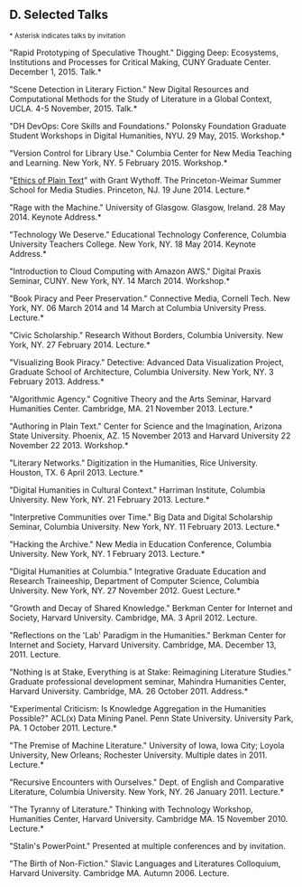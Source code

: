 ## D. Selected Talks

<sup>\* Asterisk indicates talks by invitation</sup>

"Rapid Prototyping of Speculative Thought." Digging Deep: Ecosystems, Institutions
and Processes for Critical Making, CUNY Graduate Center. December 1, 2015.
Talk.\*

"Scene Detection in Literary Fiction." New Digital Resources and Computational
Methods for the Study of Literature in a Global Context, UCLA. 4-5 November,
2015. Talk.\*  

"DH DevOps: Core Skills and Foundations." Polonsky Foundation Graduate Student
Workshops in Digital Humanities, NYU. 29 May, 2015. Workshop.\*  

"Version Control for Library Use." Columbia Center for New Media Teaching and
Learning. New York, NY. 5 February 2015. Workshop.\*  

"[Ethics of Plain
Text](http://dhcolumbia.github.io/pandoc-workflow/talks/plain-text/slides/presi.slides.html)"
with Grant Wythoff. The Princeton-Weimar Summer School for Media Studies.
Princeton, NJ. 19 June 2014. Lecture.\*  

"Rage with the Machine." University of Glasgow. Glasgow, Ireland. 28 May 2014.
Keynote Address.\*  

"Technology We Deserve." Educational Technology Conference, Columbia University
Teachers College. New York, NY. 18 May 2014. Keynote Address.\*  

"Introduction to Cloud Computing with Amazon AWS." Digital Praxis Seminar,
CUNY. New York, NY. 14 March 2014. Workshop.\*  

"Book Piracy and Peer Preservation." Connective Media, Cornell Tech. New York,
NY. 06 March 2014 and 14 March at Columbia University Press. Lecture.\*   

"Civic Scholarship." Research Without Borders, Columbia University. New York,
NY. 27 February 2014. Lecture.\*  

"Visualizing Book Piracy." Detective: Advanced Data Visualization Project,
Graduate School of Architecture, Columbia University. New York, NY. 3 February
2013. Address.\*  

"Algorithmic Agency." Cognitive Theory and the Arts Seminar, Harvard
Humanities Center. Cambridge, MA. 21 November 2013. Lecture.\*  

"Authoring in Plain Text." Center for Science and the Imagination, Arizona
State University. Phoenix, AZ. 15 November 2013 and Harvard University 22
November 22 2013. Workshop.\*  

"Literary Networks." Digitization in the Humanities, Rice University. Houston,
TX. 6 April 2013. Lecture.\*  

"Digital Humanities in Cultural Context." Harriman Institute, Columbia
University. New York, NY. 21 February 2013. Lecture.\*  

"Interpretive Communities over Time." Big Data and Digital Scholarship
Seminar, Columbia University. New York, NY. 11 February 2013. Lecture.\*  

"Hacking the Archive." New Media in Education Conference, Columbia University.
New York, NY. 1 February 2013. Lecture.\*  

"Digital Humanities at Columbia." Integrative Graduate Education and Research
Traineeship, Department of Computer Science, Columbia University. New York,
NY. 27 November 2012. Guest Lecture.\*  

"Growth and Decay of Shared Knowledge." Berkman Center for Internet and
Society, Harvard University. Cambridge, MA. 3 April 2012. Lecture.  

"Reflections on the 'Lab' Paradigm in the Humanities." Berkman Center for
Internet and Society, Harvard University. Cambridge, MA. December 13, 2011.
Lecture.  

"Nothing is at Stake, Everything is at Stake: Reimagining Literature Studies."
Graduate professional development seminar, Mahindra Humanities Center, Harvard
University. Cambridge, MA. 26 October 2011. Address.\*  

"Experimental Criticism: Is Knowledge Aggregation in the Humanities Possible?"
ACL(x) Data Mining Panel. Penn State University. University Park, PA. 1
October 2011. Lecture.\*  

"The Premise of Machine Literature." University of Iowa, Iowa City; Loyola
University, New Orleans; Rochester University. Multiple dates in 2011.
Lecture.\*  

"Recursive Encounters with Ourselves." Dept. of English and Comparative
Literature, Columbia University. New York, NY. 26 January 2011. Lecture.\*  

"The Tyranny of Literature." Thinking with Technology Workshop, Humanities
Center, Harvard University. Cambridge MA. 15 November 2010. Lecture.\*  

"Stalin's PowerPoint." Presented at multiple conferences and by invitation.  

"The Birth of Non-Fiction." Slavic Languages and Literatures Colloquium,
Harvard University. Cambridge MA. Autumn 2006. Lecture.

